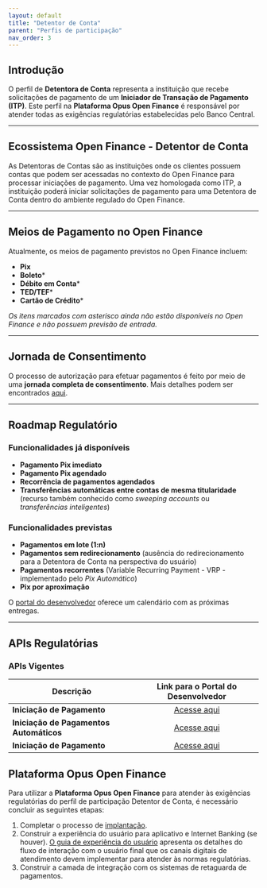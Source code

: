 ```yaml
---
layout: default
title: "Detentor de Conta"
parent: "Perfis de participação"
nav_order: 3
---
```


## Introdução

O perfil de **Detentora de Conta** representa a instituição que recebe solicitações de pagamento de um **Iniciador de Transação de Pagamento (ITP)**. Este perfil na **Plataforma Opus Open Finance** é responsável por atender todas as exigências regulatórias estabelecidas pelo Banco Central.

---

## Ecossistema Open Finance - Detentor de Conta

As Detentoras de Contas são as instituições onde os clientes possuem contas que podem ser acessadas no contexto do Open Finance para processar iniciações de pagamento. Uma vez homologada como ITP, a instituição poderá iniciar solicitações de pagamento para uma Detentora de Conta dentro do ambiente regulado do Open Finance.

---

## Meios de Pagamento no Open Finance

Atualmente, os meios de pagamento previstos no Open Finance incluem:

- **Pix**
- **Boleto***
- **Débito em Conta***
- **TED/TEF***
- **Cartão de Crédito***

*Os itens marcados com asterisco ainda não estão disponíveis no Open Finance e não possuem previsão de entrada.*

---

## Jornada de Consentimento

O processo de autorização para efetuar pagamentos é feito por meio de uma **jornada completa de consentimento**. Mais detalhes podem ser encontrados [aqui](../JornadaConsentimento/OFB-JornadaConsentimento.html).

---

## Roadmap Regulatório

### Funcionalidades já disponíveis

- **Pagamento Pix imediato**
- **Pagamento Pix agendado**
- **Recorrência de pagamentos agendados**
- **Transferências automáticas entre contas de mesma titularidade** (recurso também conhecido como *sweeping accounts* ou *transferências inteligentes*)

### Funcionalidades previstas

- **Pagamentos em lote (1:n)**
- **Pagamentos sem redirecionamento** (ausência do redirecionamento para a Detentora de Conta na perspectiva do usuário)
- **Pagamentos recorrentes** (Variable Recurring Payment - VRP - implementado pelo *Pix Automático*)
- **Pix por aproximação**

O [portal do desenvolvedor](https://openfinancebrasil.atlassian.net/wiki/spaces/DraftOF/calendars) oferece um calendário com as próximas entregas.

---

## APIs Regulatórias

### APIs Vigentes

|**Descrição**                     | **Link para o Portal do Desenvolvedor**                           |
|----------------------------------|:-------------------------------------------------------------------:|
|**Iniciação de Pagamento**        |[Acesse aqui](https://openfinancebrasil.atlassian.net/wiki/spaces/OF/pages/17375943/SV+API+-+Pagamentos) |
|**Iniciação de Pagamentos Automáticos**        |[Acesse aqui](https://openfinancebrasil.atlassian.net/wiki/spaces/OF/pages/198410569/SV+API+-+Pagamentos+Autom+ticos) |
|**Iniciação de Pagamento**        |[Acesse aqui](https://openfinancebrasil.atlassian.net/wiki/spaces/OF/pages/141557761/SV+API+-+Pagamentos+sem+Redirecionamento) |

## Plataforma Opus Open Finance

Para utilizar a **Plataforma Opus Open Finance** para atender às exigências regulatórias do perfil de participação Detentor de Conta, é necessário concluir as seguintes etapas:

1. Completar o processo de [implantação](../../Plataforma-OpusOpenFinance/Implantação/OOF-Implantação.html).
2. Construir a experiência do usuário para aplicativo e Internet Banking (se houver). [O guia de experiência do usuário](https://openfinancebrasil.atlassian.net/wiki/spaces/OF/pages/17378535/Guia+de+Experi+ncia+do+Usu+rio) apresenta os detalhes do fluxo de interação com  o usuário final que os canais digitais de atendimento devem implementar para atender às normas regulatórias.
3. Construir a camada de integração com os sistemas de retaguarda de pagamentos.
